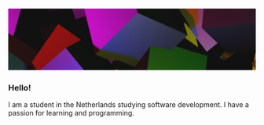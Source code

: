 ![wallpaper](./Blocks-Wallpaper.png)

### Hello!
I am a student in the Netherlands studying software development. I have a passion for learning and programming.
